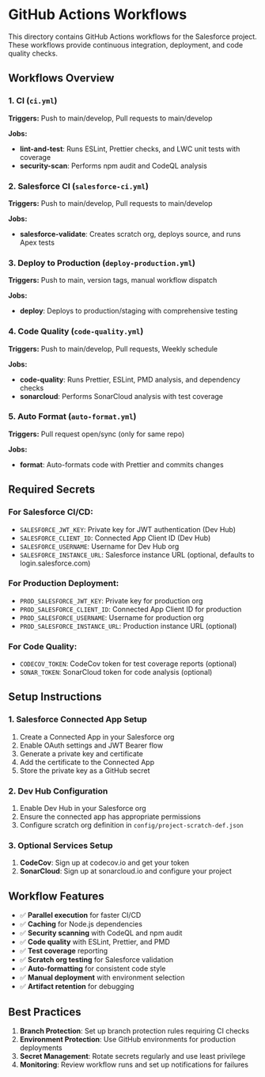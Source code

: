 # GitHub Actions Workflows

This directory contains GitHub Actions workflows for the Salesforce project. These workflows provide continuous integration, deployment, and code quality checks.

## Workflows Overview

### 1. CI (`ci.yml`)

**Triggers:** Push to main/develop, Pull requests to main/develop

**Jobs:**

- **lint-and-test**: Runs ESLint, Prettier checks, and LWC unit tests with coverage
- **security-scan**: Performs npm audit and CodeQL analysis

### 2. Salesforce CI (`salesforce-ci.yml`)

**Triggers:** Push to main/develop, Pull requests to main/develop

**Jobs:**

- **salesforce-validate**: Creates scratch org, deploys source, and runs Apex tests

### 3. Deploy to Production (`deploy-production.yml`)

**Triggers:** Push to main, version tags, manual workflow dispatch

**Jobs:**

- **deploy**: Deploys to production/staging with comprehensive testing

### 4. Code Quality (`code-quality.yml`)

**Triggers:** Push to main/develop, Pull requests, Weekly schedule

**Jobs:**

- **code-quality**: Runs Prettier, ESLint, PMD analysis, and dependency checks
- **sonarcloud**: Performs SonarCloud analysis with test coverage

### 5. Auto Format (`auto-format.yml`)

**Triggers:** Pull request open/sync (only for same repo)

**Jobs:**

- **format**: Auto-formats code with Prettier and commits changes

## Required Secrets

### For Salesforce CI/CD:

- `SALESFORCE_JWT_KEY`: Private key for JWT authentication (Dev Hub)
- `SALESFORCE_CLIENT_ID`: Connected App Client ID (Dev Hub)
- `SALESFORCE_USERNAME`: Username for Dev Hub org
- `SALESFORCE_INSTANCE_URL`: Salesforce instance URL (optional, defaults to login.salesforce.com)

### For Production Deployment:

- `PROD_SALESFORCE_JWT_KEY`: Private key for production org
- `PROD_SALESFORCE_CLIENT_ID`: Connected App Client ID for production
- `PROD_SALESFORCE_USERNAME`: Username for production org
- `PROD_SALESFORCE_INSTANCE_URL`: Production instance URL (optional)

### For Code Quality:

- `CODECOV_TOKEN`: CodeCov token for test coverage reports (optional)
- `SONAR_TOKEN`: SonarCloud token for code analysis (optional)

## Setup Instructions

### 1. Salesforce Connected App Setup

1. Create a Connected App in your Salesforce org
2. Enable OAuth settings and JWT Bearer flow
3. Generate a private key and certificate
4. Add the certificate to the Connected App
5. Store the private key as a GitHub secret

### 2. Dev Hub Configuration

1. Enable Dev Hub in your Salesforce org
2. Ensure the connected app has appropriate permissions
3. Configure scratch org definition in `config/project-scratch-def.json`

### 3. Optional Services Setup

1. **CodeCov**: Sign up at codecov.io and get your token
2. **SonarCloud**: Sign up at sonarcloud.io and configure your project

## Workflow Features

- ✅ **Parallel execution** for faster CI/CD
- ✅ **Caching** for Node.js dependencies
- ✅ **Security scanning** with CodeQL and npm audit
- ✅ **Code quality** with ESLint, Prettier, and PMD
- ✅ **Test coverage** reporting
- ✅ **Scratch org testing** for Salesforce validation
- ✅ **Auto-formatting** for consistent code style
- ✅ **Manual deployment** with environment selection
- ✅ **Artifact retention** for debugging

## Best Practices

1. **Branch Protection**: Set up branch protection rules requiring CI checks
2. **Environment Protection**: Use GitHub environments for production deployments
3. **Secret Management**: Rotate secrets regularly and use least privilege
4. **Monitoring**: Review workflow runs and set up notifications for failures
